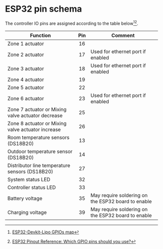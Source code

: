 # ESP32 pin schema

The controller IO pins are assigned according to the table below[^1][^2].

|Function|Pin|Comment|
|------------------------------|:--:|--------|
|Zone 1 actuator|16|
|Zone 2 actuator|17|Used for ethernet port if enabled
|Zone 3 actuator|18|Used for ethernet port if enabled
|Zone 4 actuator|19|
|Zone 5 actuator|22|
|Zone 6 actuator|23|Used for ethernet port if enabled
|Zone 7 actuator or Mixing valve actuator decrease|25|
|Zone 8 actuator or Mixing valve actuator increase|26|
|Room temperature sensors (DS18B20)|13|
|Outdoor temperature sensor (DS18B20)|14|
|Distributor line temperature sensors (DS18B20)|27|
|System status LED|32|
|Controller status LED|33|  
|Battery voltage|35|May require soldering on the ESP32 board to enable|
|Charging voltage|39|May require soldering on the ESP32 board to enable|

[^1]: [ESP32-Devkit-Lipo GPIOs map](https://www.olimex.com/Products/IoT/ESP32/ESP32-DevKit-LiPo/resources/ESP32-DevKit-Lipo-GPIOs.png)
[^2]: [ESP32 Pinout Reference: Which GPIO pins should you use?](https://randomnerdtutorials.com/esp32-pinout-reference-gpios/)
